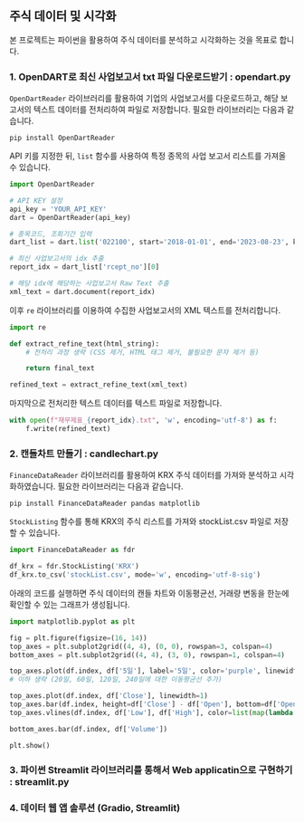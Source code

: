 ## 주식 데이터 및 시각화 

본 프로젝트는 파이썬을 활용하여 주식 데이터를 분석하고 시각화하는 것을 목표로 합니다.

### 1. OpenDART로 최신 사업보고서 txt 파일 다운로드받기 : opendart.py

`OpenDartReader` 라이브러리를 활용하여 기업의 사업보고서를 다운로드하고, 해당 보고서의 텍스트 데이터를 전처리하여 파일로 저장합니다. 필요한 라이브러리는 다음과 같습니다. 
```
pip install OpenDartReader
```

API 키를 지정한 뒤, `list` 함수를 사용하여 특정 종목의 사업 보고서 리스트를 가져올 수 있습니다. 
```Python
import OpenDartReader

# API KEY 설정
api_key = 'YOUR_API_KEY'
dart = OpenDartReader(api_key)

# 종목코드, 조회기간 입력
dart_list = dart.list('022100', start='2018-01-01', end='2023-08-23', kind='A', final=False)

# 최신 사업보고서의 idx 추출
report_idx = dart_list['rcept_no'][0]

# 해당 idx에 해당하는 사업보고서 Raw Text 추출
xml_text = dart.document(report_idx)
```

이후 `re` 라이브러리를 이용하여 수집한 사업보고서의 XML 텍스트를 전처리합니다.
```Python
import re

def extract_refine_text(html_string):
    # 전처리 과정 생략 (CSS 제거, HTML 태그 제거, 불필요한 문자 제거 등)

    return final_text

refined_text = extract_refine_text(xml_text)
```

마지막으로 전처리한 텍스트 데이터를 텍스트 파일로 저장합니다.
```Python
with open(f"재무제표_{report_idx}.txt", 'w', encoding='utf-8') as f:
    f.write(refined_text)
```

### 2. 캔들차트 만들기 : candlechart.py

`FinanceDataReader` 라이브러리를 활용하여 KRX 주식 데이터를 가져와 분석하고 시각화하였습니다. 필요한 라이브러리는 다음과 같습니다.
```
pip install FinanceDataReader pandas matplotlib
```

`StockListing` 함수를 통해 KRX의 주식 리스트를 가져와 stockList.csv 파일로 저장할 수 있습니다.
```Python
import FinanceDataReader as fdr

df_krx = fdr.StockListing('KRX')
df_krx.to_csv('stockList.csv', mode='w', encoding='utf-8-sig')
```

아래의 코드를 실행하면 주식 데이터의 캔들 차트와 이동평균선, 거래량 변동을 한눈에 확인할 수 있는 그래프가 생성됩니다. 
```Python
import matplotlib.pyplot as plt

fig = plt.figure(figsize=(16, 14))
top_axes = plt.subplot2grid((4, 4), (0, 0), rowspan=3, colspan=4)
bottom_axes = plt.subplot2grid((4, 4), (3, 0), rowspan=1, colspan=4)

top_axes.plot(df.index, df['5일'], label='5일', color='purple', linewidth=1.5)
# 이하 생략 (20일, 60일, 120일, 240일에 대한 이동평균선 추가)

top_axes.plot(df.index, df['Close'], linewidth=1)
top_axes.bar(df.index, height=df['Close'] - df['Open'], bottom=df['Open'], width=1, color=list(map(lambda c: 'red' if c > 0 else 'blue', df['Change'])))
top_axes.vlines(df.index, df['Low'], df['High'], color=list(map(lambda c: 'red' if c > 0 else 'blue', df['Change'])))

bottom_axes.bar(df.index, df['Volume'])

plt.show()
```

### 3. 파이썬 Streamlit 라이브러리를 통해서 Web applicatin으로 구현하기 : streamlit.py


### 4. 데이터 웹 앱 솔루션 (Gradio, Streamlit)





